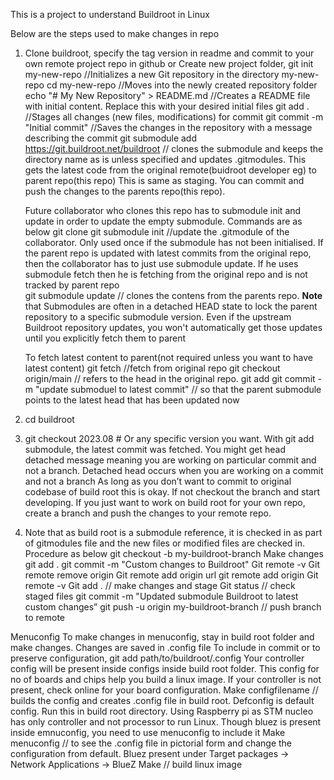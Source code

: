 This is a project to understand Buildroot in Linux

Below are the steps used to make changes in repo
1. Clone buildroot, specify the tag version in readme and commit to your own remote project repo in github or 
   Create new project folder,
   git init my-new-repo                     //Initializes a new Git repository in the directory my-new-repo
   cd my-new-repo                           //Moves into the newly created repository folder
   echo "# My New Repository" > README.md   //Creates a README file with initial content. Replace this with your desired initial files
   git add .                                //Stages all changes (new files, modifications) for commit
   git commit -m "Initial commit"           //Saves the changes in the repository with a message describing the commit
   git submodule add https://git.buildroot.net/buildroot <path where submodule should reside> // clones the submodule and keeps the directory name as is unless specified and
                                             updates .gitmodules. This gets the latest code from the original remote(buidroot developer eg) to parent repo(this repo)
                                             This is same as staging. You can commit and push the changes to the parents repo(this repo).

   Future collaborator who clones this repo has to submodule init and update in order to update the empty submodule. Commands are as below
    git clone <your-repo-url> 
    git submodule init                        //update the .gitmodule of the collaborator. Only used once if the submodule has not been initialised.
                                                                If the parent repo is updated with latest commits from the original repo, then the collaborator has to just use
                                                                submodule update.
                                                                If he uses submodule fetch then he is fetching from the original repo and is not tracked by parent repo   
   git submodule update                       // clones the contens from the parents repo. 
   **Note** that Submodules are often in a detached HEAD state to lock the parent repository to a specific submodule version. Even if the upstream Buildroot repository updates,
   you won't automatically get those updates until you explicitly fetch them to parent
   
   To fetch latest content to parent(not required unless you want to have latest content)
   git fetch                                       //fetch from original repo
   git checkout origin/main                         // refers to the head in the original repo. 
   git add <submodule-path>
   git commit -m "update submoduel to latest commit" // so that the parent submodule points to the latest head that has been updated now
2. cd buildroot
3. git checkout 2023.08  # Or any specific version you want. With git add submodule, the latest commit was fetched.
   You might get head detached message meaning you are working on particular commit and not a branch. Detached head occurs when you are working on a commit and not a branch
    As long as you don’t want to commit to original codebase of build root this is okay. If not checkout the branch and start developing. 
    If you just want to work on build root for your own repo, create a branch and push the changes to your remote repo.
4. Note that as build root is a submodule reference, it is checked in as part of gitmodules file and the new files or modified files are checked in.
   Procedure as below
    git checkout -b my-buildroot-branch
    Make changes
    git add . 
    git commit -m "Custom changes to Buildroot"
    Git remote -v
    Git remote remove origin
    Git remote add origin url
    git remote add origin <your-repo-url> 
    Git remote -v
    Git add . // make changes and stage
    Git status // check staged files
    git commit -m "Updated submodule Buildroot to latest custom changes”
    git push -u origin my-buildroot-branch // push branch to remote



Menuconfig
To make changes in menuconfig, stay in build root folder and make changes. Changes are saved in .config file
To include in commit or to preserve configuration, git add path/to/buildroot/.config
Your controller config will be present inside configs inside build root folder. This config for no of boards and chips help you build a linux image. 
If your controller is not present, check online for your board configuration. 
Make configfilename // builds the config and creates .config file in build root. Defconfig is default config. Run this in build root directory. Using Raspberry pi as STM nucleo has only controller and not processor to run Linux. 
Though bluez is present inside emnuconfig, you need to use menuconfig to include it
Make menuconfig // to see the .config file in pictorial form and change the configuration from default. Bluez present under Target packages -> Network Applications -> BlueZ
Make // build linux image
